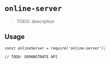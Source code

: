 # `online-server`

> TODO: description

## Usage

```
const onlineServer = require('online-server');

// TODO: DEMONSTRATE API
```
